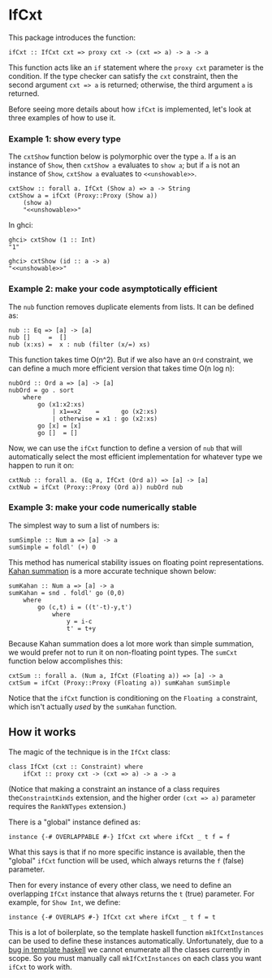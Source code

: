 # IfCxt

This package introduces the function:
```
ifCxt :: IfCxt cxt => proxy cxt -> (cxt => a) -> a -> a
```
This function acts like an `if` statement where the `proxy cxt` parameter is the condition.
If the type checker can satisfy the `cxt` constraint, then the second argument `cxt => a` is returned;
otherwise, the third argument `a` is returned.

Before seeing more details about how `ifCxt` is implemented,
let's look at three examples of how to use it.

### Example 1: show every type

The `cxtShow` function below is polymorphic over the type `a`.
If `a` is an instance of `Show`, then `cxtShow a` evaluates to `show a`;
but if `a` is not an instance of `Show`, `cxtShow a` evaluates to `<<unshowable>>`.

```
cxtShow :: forall a. IfCxt (Show a) => a -> String
cxtShow a = ifCxt (Proxy::Proxy (Show a))
    (show a)
    "<<unshowable>>"
```
In ghci:

```
ghci> cxtShow (1 :: Int)
"1"
```
```
ghci> cxtShow (id :: a -> a)
"<<unshowable>>"
```

### Example 2: make your code asymptotically efficient

The `nub` function removes duplicate elements from lists.
It can be defined as:

```
nub :: Eq => [a] -> [a]
nub []     =  []
nub (x:xs) =  x : nub (filter (x/=) xs)
```
This function takes time O(n^2).
But if we also have an `Ord` constraint, we can define a much more efficient version that takes time O(n log n):

```
nubOrd :: Ord a => [a] -> [a]
nubOrd = go . sort
    where
        go (x1:x2:xs)
            | x1==x2    =      go (x2:xs)
            | otherwise = x1 : go (x2:xs)
        go [x] = [x]
        go []  = []
```
Now, we can use the `ifCxt` function to define a version of `nub` that will automatically select the most efficient implementation for whatever type we happen to run it on:

```
cxtNub :: forall a. (Eq a, IfCxt (Ord a)) => [a] -> [a]
cxtNub = ifCxt (Proxy::Proxy (Ord a)) nubOrd nub
```

### Example 3: make your code numerically stable

The simplest way to sum a list of numbers is:
```
sumSimple :: Num a => [a] -> a
sumSimple = foldl' (+) 0
```
This method has numerical stability issues on floating point representations.
[Kahan summation](https://en.wikipedia.org/wiki/Kahan_summation_algorithm) is a more accurate technique shown below:
```
sumKahan :: Num a => [a] -> a
sumKahan = snd . foldl' go (0,0)
    where
        go (c,t) i = ((t'-t)-y,t')
            where
                y = i-c
                t' = t+y
```
Because Kahan summation does a lot more work than simple summation, we would prefer not to run it on non-floating point types.
The `sumCxt` function below accomplishes this:
```
cxtSum :: forall a. (Num a, IfCxt (Floating a)) => [a] -> a
cxtSum = ifCxt (Proxy::Proxy (Floating a)) sumKahan sumSimple
```
Notice that the `ifCxt` function is conditioning on the `Floating a` constraint,
which isn't actually *used* by the `sumKahan` function.

## How it works

The magic of the technique is in the `IfCxt` class:
```
class IfCxt (cxt :: Constraint) where
    ifCxt :: proxy cxt -> (cxt => a) -> a -> a
```
(Notice that making a constraint an instance of a class requires the`ConstraintKinds` extension,
and the higher order `(cxt => a)` parameter requires the `RankNTypes` extension.)

There is a "global" instance defined as:
```
instance {-# OVERLAPPABLE #-} IfCxt cxt where ifCxt _ t f = f
```
What this says is that if no more specific instance is available, then the "global" `ifCxt` function will be used, which always returns the `f` (false) parameter.

Then for every instance of every other class, we need to define an overlapping `IfCxt` instance that always returns the `t` (true) parameter.
For example, for `Show Int`, we define:
```
instance {-# OVERLAPS #-} IfCxt cxt where ifCxt _ t f = t
```

This is a lot of boilerplate, so the template haskell function `mkIfCxtInstances` can be used to define these instances automatically.
Unfortunately, due to a [bug in template haskell](https://ghc.haskell.org/trac/ghc/ticket/9699) we cannot enumerate all the classes currently in scope.
So you must manually call `mkIfCxtInstances` on each class you want `ifCxt` to work with.
